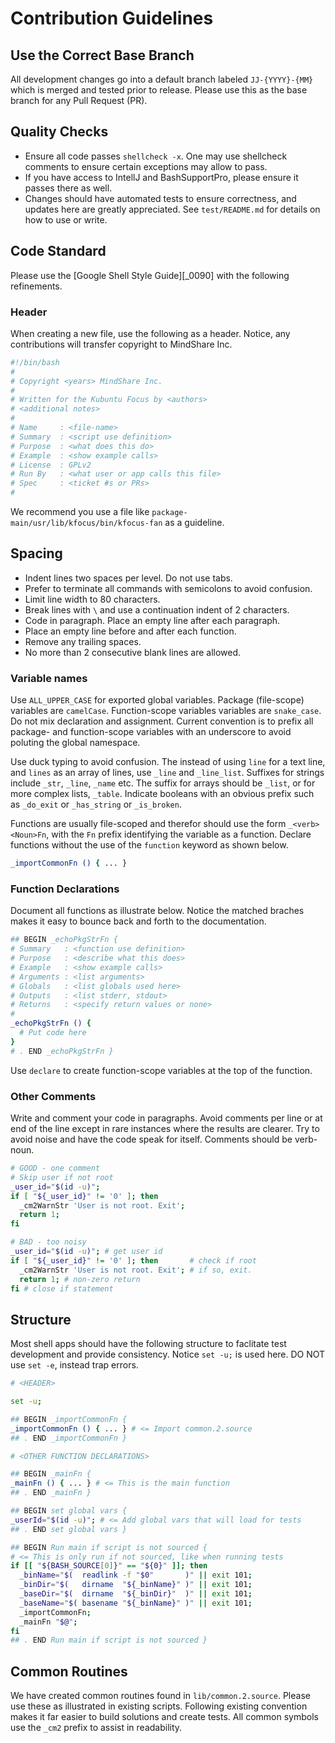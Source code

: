 # Contribution Guidelines

## Use the Correct Base Branch
All development changes go into a default branch labeled `JJ-{YYYY}-{MM}`
which is merged and tested prior to release. Please use this as the base
branch for any Pull Request (PR).

## Quality Checks
- Ensure all code passes `shellcheck -x`. One may use shellcheck comments to
  ensure certain exceptions may allow to pass.
- If you have access to IntellJ and BashSupportPro, please ensure it passes
  there as well.
- Changes should have automated tests to ensure correctness, and updates here
  are greatly appreciated. See `test/README.md` for details on how to use or
  write.

## Code Standard
Please use the [Google Shell Style Guide][_0090] with the following refinements.

### Header
When creating a new file, use the following as a header. Notice, any
contributions will transfer copyright to MindShare Inc.

```bash
#!/bin/bash
#
# Copyright <years> MindShare Inc.
#
# Written for the Kubuntu Focus by <authors>
# <additional notes>
#
# Name     : <file-name>
# Summary  : <script use definition>
# Purpose  : <what does this do>
# Example  : <show example calls>
# License  : GPLv2
# Run By   : <what user or app calls this file>
# Spec     : <ticket #s or PRs>
#
```

We recommend you use a file like `package-main/usr/lib/kfocus/bin/kfocus-fan`
as a guideline.

## Spacing
- Indent lines two spaces per level. Do not use tabs.
- Prefer to terminate all commands with semicolons to avoid confusion.
- Limit line width to 80 characters.
- Break lines with `\` and use a continuation indent of 2 characters.
- Code in paragraph. Place an empty line after each paragraph.
- Place an empty line before and after each function.
- Remove any trailing spaces.
- No more than 2 consecutive blank lines are allowed.

### Variable names
Use `ALL_UPPER_CASE` for exported global variables. Package (file-scope)
variables are `camelCase`. Function-scope variables variables are
`snake_case`. Do not mix declaration and assignment. Current convention is to
prefix all package- and function-scope variables with an underscore to avoid
poluting the global namespace.

Use duck typing to avoid confusion. The instead of using `line` for a text
line, and `lines` as an array of lines, use `_line` and `_line_list`. Suffixes
for strings include `_str`, `_line`, `_name` etc. The suffix for arrays should
be `_list`, or for more complex lists,  `_table`. Indicate booleans with an
obvious prefix such as `_do_exit` or `_has_string` or `_is_broken`.

Functions are usually file-scoped and therefor should use the form
`_<verb><Noun>Fn`, with the `Fn` prefix identifying the variable as a
function. Declare functions without the use of the `function` keyword as shown
below.

```bash
_importCommonFn () { ... }
```

### Function Declarations
Document all functions as illustrate below. Notice the matched braches makes
it easy to bounce back and forth to the documentation.

```bash
## BEGIN _echoPkgStrFn {
# Summary   : <function use definition>
# Purpose   : <describe what this does>
# Example   : <show example calls>
# Arguments : <list arguments>
# Globals   : <list globals used here>
# Outputs   : <list stderr, stdout>
# Returns   : <specify return values or none>
#
_echoPkgStrFn () {
  # Put code here
}
# . END _echoPkgStrFn }
```

Use `declare` to create function-scope variables at the top of the function.

### Other Comments
Write and comment your code in paragraphs. Avoid comments per line or at end
of the line except in rare instances where the results are clearer. Try to
avoid noise and have the code speak for itself. Comments should be verb-noun.

```bash
# GOOD - one comment
# Skip user if not root
_user_id="$(id -u)";
if [ "${_user_id}" != '0' ]; then
  _cm2WarnStr 'User is not root. Exit';
  return 1;
fi

# BAD - too noisy
_user_id="$(id -u)"; # get user id
if [ "${_user_id}" != '0' ]; then       # check if root
  _cm2WarnStr 'User is not root. Exit'; # if so, exit.
  return 1; # non-zero return
fi # close if statement
```

## Structure
Most shell apps should have the following structure to faclitate test
development and provide consistency. Notice `set -u;` is used here. DO NOT use
`set -e`, instead trap errors.

```bash
# <HEADER>

set -u;

## BEGIN _importCommonFn {
_importCommonFn () { ... } # <= Import common.2.source
## . END _importCommonFn }

# <OTHER FUNCTION DECLARATIONS>

## BEGIN _mainFn {
_mainFn () { ... } # <= This is the main function
## . END _mainFn }

## BEGIN set global vars {
_userId="$(id -u)"; # <= Add global vars that will load for tests
## . END set global vars }

## BEGIN Run main if script is not sourced {
# <= This is only run if not sourced, like when running tests
if [[ "${BASH_SOURCE[0]}" == "${0}" ]]; then
  _binName="$(  readlink -f "$0"       )" || exit 101;
  _binDir="$(   dirname  "${_binName}" )" || exit 101;
  _baseDir="$(  dirname  "${_binDir}"  )" || exit 101;
  _baseName="$( basename "${_binName}" )" || exit 101;
  _importCommonFn;
  _mainFn "$@";
fi
## . END Run main if script is not sourced }
```

## Common Routines
We have created common routines found in `lib/common.2.source`. Please use
these as illustrated in existing scripts. Following existing convention makes
it far easier to build solutions and create tests. All common symbols use the
`_cm2` prefix to assist in readability.



